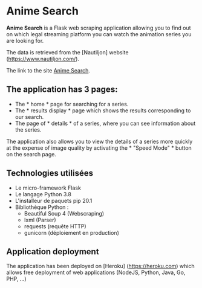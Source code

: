 ﻿# Anime Search
**Anime Search** is a Flask web scraping application allowing you to find out on which legal streaming platform you can watch the animation series you are looking for.

The data is retrieved from the [Nautiljon] website (https://www.nautiljon.com/).

The link to the site [Anime Search](https://emmanuel-cse17019.herokuapp.com/).


## The application has 3 pages:
- The * home * page for searching for a series.
- The * results display * page which shows the results corresponding to our search.
- The page of * details * of a series, where you can see information about the series.

The application also allows you to view the details of a series more quickly at the expense of image quality by activating the * "Speed Mode" * button on the search page.

## Technologies utilisées
- Le micro-framework Flask
- Le langage Python 3.8
- L'installeur de paquets pip 20.1
- Bibliothèque Python :
	- Beautiful Soup 4 (Webscraping)
	- lxml (Parser)
	- requests (requête HTTP)
	- gunicorn (déploiement en production)
## Application deployment
The application has been deployed on [Heroku] (https://heroku.com) which allows free deployment of web applications (NodeJS, Python, Java, Go, PHP, ...)
